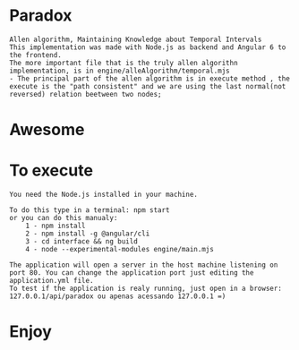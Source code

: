 # Paradox
    Allen algorithm, Maintaining Knowledge about Temporal Intervals 
    This implementation was made with Node.js as backend and Angular 6 to the frontend.
    The more important file that is the truly allen algorithn implementation, is in engine/alleAlgorithm/temporal.mjs
    - The principal part of the allen algorithm is in execute method , the execute is the "path consistent" and we are using the last normal(not reversed) relation beetween two nodes;
# Awesome

# To execute
    You need the Node.js installed in your machine.
    
    To do this type in a terminal: npm start
    or you can do this manualy:
        1 - npm install
        2 - npm install -g @angular/cli
        3 - cd interface && ng build
        4 - node --experimental-modules engine/main.mjs

    The application will open a server in the host machine listening on port 80. You can change the application port just editing the application.yml file.
    To test if the application is realy running, just open in a browser: 127.0.0.1/api/paradox ou apenas acessando 127.0.0.1 =)
# Enjoy